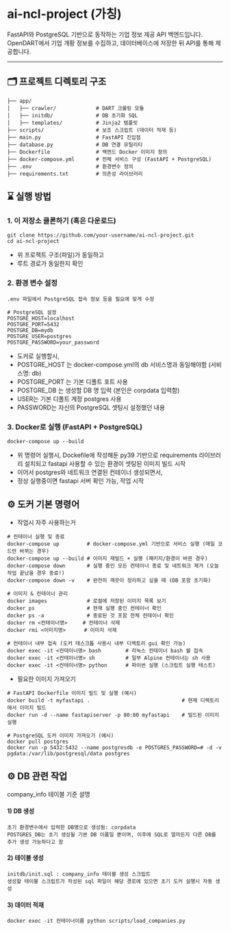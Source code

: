 # ai-ncl-project (가칭)

FastAPI와 PostgreSQL 기반으로 동작하는 기업 정보 제공 API 백엔드입니다.  
OpenDART에서 기업 개황 정보를 수집하고, 데이터베이스에 저장한 뒤 API를 통해 제공합니다.

---

## 🗂️ 프로젝트 디렉토리 구조
```
├── app/
│   ├── crawler/             # DART 크롤링 모듈
│   ├── initdb/              # DB 초기화 SQL
│   ├── templates/           # Jinja2 템플릿
├── scripts/                 # 보조 스크립트 (데이터 적재 등)
├── main.py                  # FastAPI 진입점
├── database.py              # DB 연결 유틸리티
├── Dockerfile               # 백엔드 Docker 이미지 정의
├── docker-compose.yml       # 전체 서비스 구성 (FastAPI + PostgreSQL)
├── .env                     # 환경변수 정의
├── requirements.txt         # 의존성 라이브러리
```

## ⌛ 실행 방법

### 1. 이 저장소 클론하기 (혹은 다운로드)
```
git clone https://github.com/your-username/ai-ncl-project.git
cd ai-ncl-project
```
- 위 프로젝트 구조(파일)가 동일하고
- 루트 경로가 동일한지 확인

### 2. 환경 변수 설정
```
.env 파일에서 PostgreSQL 접속 정보 등을 필요에 맞게 수정

# PostgreSQL 설정
POSTGRE_HOST=localhost
POSTGRE_PORT=5432
POSTGRE_DB=mydb
POSTGRE_USER=postgres
POSTGRE_PASSWORD=your_password
```
- 도커로 실행할시,
- POSTGRE_HOST 는 docker-compose.yml의 db 서비스명과 동일해야함 (서비스명: db)
- POSTGRE_PORT 는 기본 디폴트 포트 사용
- POSTGRE_DB 는 생성할 DB 명 입력 (본인은 corpdata 입력함)
- USER는 기본 디폴트 계정 postgres 사용
- PASSWORD는 자신의 PostgreSQL 셋팅시 설정했던 내용

### 3. Docker로 실행 (FastAPI + PostgreSQL)
```
docker-compose up --build
```
- 위 명령어 실행시, Dockefile에 작성해둔 py39 기반으로 requirements 라이브러리 설치되고 fastapi 사용할 수 있는 환경이 셋팅된 이미지 빌드 시작
- 이어서 postgres와 네트워크 연결된 컨테이너 생성되면서,
- 정상 실행중이면 fastapi 서버 확인 가능, 작업 시작

## ⚙️ 도커 기본 명령어
- 작업시 자주 사용하는거
```
# 컨테이너 실행 및 종료
docker-compose up         # docker-compose.yml 기반으로 서비스 실행 (매일 코드만 바뀌는 경우)
docker-compose up --build # 이미지 재빌드 + 실행 (패키지/환경이 바뀐 경우)
docker-compose down       # 실행 중인 모든 컨테이너 종료 및 네트워크 제거 (오늘 작업 끝났을 경우 종료!)
docker-compose down -v    # 완전히 깨끗이 정리하고 싶을 때 (DB 포함 초기화)

# 이미지 & 컨테이너 관리
docker images             # 로컬에 저장된 이미지 목록 보기
docker ps                 # 현재 실행 중인 컨테이너 확인
docker ps -a              # 종료된 것 포함 전체 컨테이너 확인
docker rm <컨테이너명>     # 컨테이너 삭제
docker rmi <이미지명>      # 이미지 삭제

# 컨테이너 내부 접속 (도커 데스크톱 사용시 내부 디렉토리 gui 확인 가능)
docker exec -it <컨테이너명> bash        # 리눅스 컨테이너 bash 쉘 접속
docker exec -it <컨테이너명> sh          # 일부 Alpine 컨테이너는 sh 사용
docker exec -it <컨테이너명> python      # 파이썬 실행 (스크립트 실행 테스트)
```

- 필요한 이미지 가져오기
```
# FastAPI Dockerfile 이미지 빌드 및 실행 (예시)
docker build -t myfastapi .                              # 현재 디렉토리에서 이미지 빌드
docker run -d --name fastapiserver -p 80:80 myfastapi    # 빌드된 이미지 실행

# PostgreSQL 도커 이미지 가져오기 (예시)
docker pull postgres
docker run -p 5432:5432 --name postgresdb -e POSTGRES_PASSWORD=# -d -v pgdata:/var/lib/postgresql/data postgres
```

## ⚙️ DB 관련 작업
company_info 테이블 기준 설명

#### 1) DB 생성
```
초기 환경변수에서 입력한 DB명으로 생성됨: corpdata
POSTGRES_DB는 초기 생성될 기본 DB 이름일 뿐이며, 이후에 SQL로 얼마든지 다른 DB를 추가 생성 가능하다고 함
```

#### 2) 테이블 생성
```
initdb/init.sql : company_info 테이블 생성 스크립트
생성할 테이블 스크립트가 작성된 sql 파일이 해당 경로에 있으면 초기 도커 실행시 자동 생성
```

#### 3) 데이터 적재
```
docker exec -it 컨테이너이름 python scripts/load_companies.py
```

